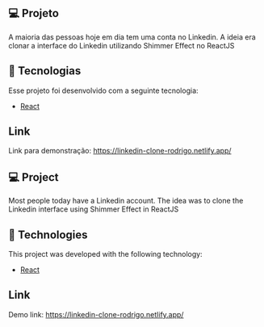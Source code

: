 ## 💻 Projeto

A maioria das pessoas hoje em dia tem uma conta no Linkedin. A ideia era clonar a interface do Linkedin utilizando Shimmer Effect no ReactJS

## 🚀 Tecnologias

Esse projeto foi desenvolvido com a seguinte tecnologia:

- [React](https://reactjs.org)

## Link
 Link para demonstração: https://linkedin-clone-rodrigo.netlify.app/



## 💻 Project

Most people today have a Linkedin account. The idea was to clone the Linkedin interface using Shimmer Effect in ReactJS

## 🚀 Technologies

This project was developed with the following technology:

- [React](https://reactjs.org)

## Link
 Demo link: https://linkedin-clone-rodrigo.netlify.app/
